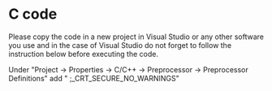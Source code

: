 # C code
Please copy the code in a new project in Visual Studio or any other software you use and in the case of Visual Studio do not forget to 
follow the instruction below before executing the code.

Under "Project -> Properties -> C/C++ -> Preprocessor -> Preprocessor Definitions" add " ;_CRT_SECURE_NO_WARNINGS"
